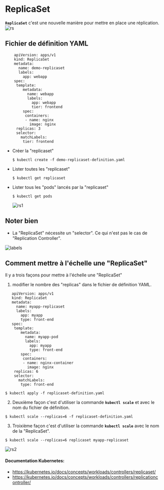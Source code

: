 # ReplicaSet
 **`ReplicaSet`** c'est une nouvelle manière pour mettre en place une réplication.
   ![rs](../../images/rs.PNG)

## Fichier de définition YAML
```
    apiVersion: apps/v1
    kind: ReplicaSet
    metadata:
      name: demo-replicaset
      labels:
        app: webapp
    spec:
     template:
        metadata:
          name: webapp
          labels:
            app: webapp
            tier: frontend
        spec:
         containers:
         - name: nginx
           image: nginx
     replicas: 3
     selector:
       matchLabels:
        tier: frontend
 ```   
  - Créer la "replicaset"
    ```
    $ kubectl create -f demo-replicaset-definition.yaml
    ```
  - Lister toutes les "replicaset"
    ```
    $ kubectl get replicaset
    ```
  - Lister tous les "pods" lancés par la "replicaset"
    ```
    $ kubectl get pods
    ```
   
    ![rs1](../../images/rs1.PNG)
   
## Noter bien
 - La "ReplicaSet" nécessite un "selector". Ce qui n'est pas le cas de "Replication Controller".

  ![labels](../../images/labels.PNG)
  
## Comment mettre à l'échelle une "ReplicaSet"
Il y a trois façons pour mettre à l'échelle une "ReplicaSet"
1. modifier le nombre des "replicas" dans le fichier de définition YAML.
 ```
    apiVersion: apps/v1
    kind: ReplicaSet
    metadata:
      name: myapp-replicaset
      labels:
        app: myapp
        type: front-end
    spec:
     template:
        metadata:
          name: myapp-pod
          labels:
            app: myapp
            type: front-end
        spec:
         containers:
         - name: nginx-container
           image: nginx
     replicas: 6
     selector:
       matchLabels:
        type: front-end
```

  ```
  $ kubectl apply -f replicaset-definition.yaml
  ```
2. Deuxième façon c'est d'utiliser la commande **`kubectl scale`** et avec le nom du fichier de définition.
  ```
  $ kubectl scale --replicas=6 -f replicaset-definition.yaml
  ```
3. Troixième façon c'est d'utiliser la commande **`kubectl scale`** avec le nom de la "ReplicaSet".
  ```
  $ kubectl scale --replicas=6 replicaset myapp-replicaset
  ```
  ![rs2](../../images/rs2.PNG)

#### Documentation Kubernetes:
- https://kubernetes.io/docs/concepts/workloads/controllers/replicaset/
- https://kubernetes.io/docs/concepts/workloads/controllers/replicationcontroller/
